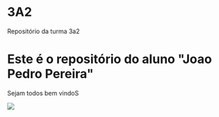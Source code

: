 # 3A2

Repositório da turma 3a2

# Este é o repositório do aluno "Joao Pedro Pereira"

Sejam todos bem vindoS

![](https://media.tenor.com/rkivecity-gif-21879581)

  




